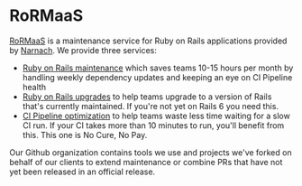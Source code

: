 # RoRMaaS

[RoRMaaS](https://www.rormaas.com/) is a maintenance service for Ruby on Rails applications provided by [Narnach](https://www.narnach.com). We provide three services:

- [Ruby on Rails maintenance](https://www.rormaas.com/maintenance.html) which saves teams 10-15 hours per month by handling weekly dependency updates and keeping an eye on CI Pipeline health
- [Ruby on Rails upgrades](https://www.rormaas.com/rails_upgrades.html) to help teams upgrade to a version of Rails that's currently maintained. If you're not yet on Rails 6 you need this.
- [CI Pipeline optimization](https://www.rormaas.com/ci_pipeline.html) to help teams waste less time waiting for a slow CI run. If your CI takes more than 10 minutes to run, you'll benefit from this. This one is No Cure, No Pay.

Our Github organization contains tools we use and projects we've forked on behalf of our clients to extend maintenance or combine PRs that have not yet been released in an official release.
